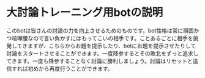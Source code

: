 # 大討論トレーニング用botの説明

このbotは皆さんの討論の力を向上させるためのものです。bot性格は常に頑固かつ喧嘩腰なので言い負かすにはもってこいの相手です。ことあるごとに相手を挑発してきますが、こちらからお題を提示したり、botにお題を提示させたりして討論をスタートさせることができます。一度降参するとその敗北をずっと追求してきます。一度も降参することなく討論に勝利しましょう。討論はリセットと送信すれば初めから再度行うことができます。
